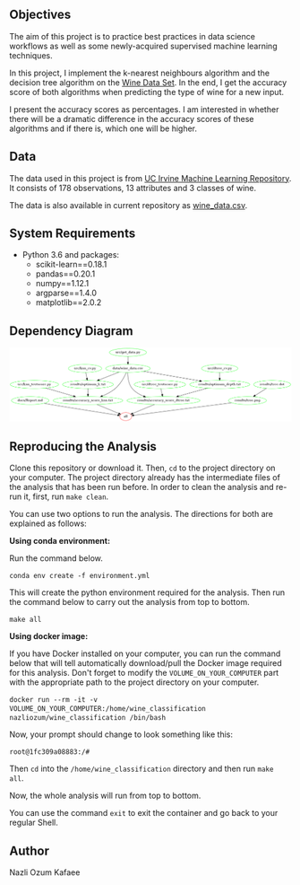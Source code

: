 ## Objectives

The aim of this project is to practice best practices in data science workflows as well as some newly-acquired supervised machine learning techniques. 

In this project, I implement the k-nearest neighbours algorithm and the decision tree algorithm on the [Wine Data Set](https://archive.ics.uci.edu/ml/datasets/wine). In the end, I get the accuracy score of both algorithms when predicting the type of wine for a new  input. 

I present the accuracy scores as percentages. I am interested in whether there will be a dramatic difference in the accuracy scores of these algorithms and if there is, which one will be higher.


## Data

The data used in this project is from [UC Irvine Machine Learning Repository](https://archive.ics.uci.edu/ml/index.php). It consists of 178 observations, 13 attributes and 3 classes of wine.

The data is also available in current repository as [wine_data.csv](data/wine_data.csv).


## System Requirements

* Python 3.6 and packages:
	* scikit-learn==0.18.1
	* pandas==0.20.1
	* numpy==1.12.1
	* argparse==1.4.0
	* matplotlib==2.0.2

## Dependency Diagram

![](docs/dependency_diagram.png)


## Reproducing the Analysis

Clone this repository or download it. Then, `cd` to the project directory on your computer. The project directory already has the intermediate files of the analysis that has been run before. In order to clean the analysis and re-run it, first, run `make clean`.

You can use two options to run the analysis. The directions for both are explained as follows:

__Using conda environment:__

Run the command below.

```
conda env create -f environment.yml
```

This will create the python environment required for the analysis. Then run the command below to carry out the analysis from top to bottom.

```
make all
```

__Using docker image:__

If you have Docker installed on your computer, you can run the command below that will tell automatically download/pull the Docker image required for this analysis. Don't forget to modify the `VOLUME_ON_YOUR_COMPUTER` part with the appropriate path to the project directory on your computer.

```
docker run --rm -it -v VOLUME_ON_YOUR_COMPUTER:/home/wine_classification nazliozum/wine_classification /bin/bash
```

Now, your prompt should change to look something like this:

```
root@1fc309a08883:/#
```

Then `cd` into the `/home/wine_classification` directory and then run `make all`.

Now, the whole analysis will run from top to bottom.

You can use the command `exit` to exit the container and go back to your regular Shell.


## Author

Nazli Ozum Kafaee
